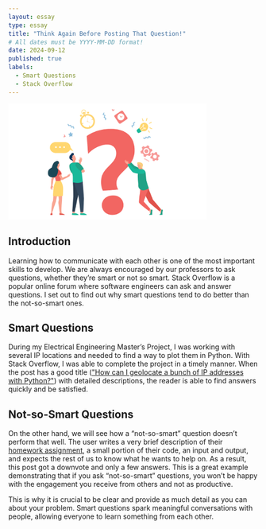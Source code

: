 ```yaml
---
layout: essay
type: essay
title: "Think Again Before Posting That Question!"
# All dates must be YYYY-MM-DD format!
date: 2024-09-12
published: true
labels:
  - Smart Questions
  - Stack Overflow
---
```

<img width = "400px" class="rounded float-start pe-4" src="../img/best-open-ended-questions.png">

## Introduction 

Learning how to communicate with each other is one of the most important skills to develop. We are always encouraged by our professors to ask questions, whether they’re smart or not so smart. Stack Overflow is a popular online forum where software engineers can ask and answer questions. I set out to find out why smart questions tend to do better than the not-so-smart ones.

## Smart Questions
During my Electrical Engineering Master’s Project, I was working with several IP locations and needed to find a way to plot them in Python. With Stack Overflow, I was able to complete the project in a timely manner. When the post has a good title (["How can I geolocate a bunch of IP addresses with Python?"](https://stackoverflow.com/questions/10339351/how-can-i-geolocate-a-bunch-of-ip-addresses-with-python)) with detailed descriptions, the reader is able to find answers quickly and be satisfied.

## Not-so-Smart Questions

On the other hand, we will see how a “not-so-smart” question doesn’t perform that well. The user writes a very brief description of their [homework assignment](https://stackoverflow.com/questions/75023213/barcode-generator-homework), a small portion of their code, an input and output, and expects the rest of us to know what he wants to help on. As a result, this post got a downvote and only a few answers. This is a great example demonstrating that if you ask “not-so-smart” questions, you won’t be happy with the engagement you receive from others and not as productive.

This is why it is crucial to be clear and provide as much detail as you can about your problem. Smart questions spark meaningful conversations with people, allowing everyone to learn something from each other.
